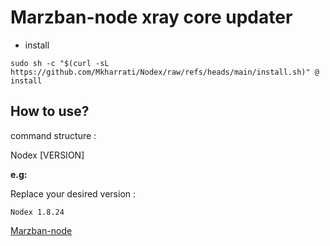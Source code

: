  # Marzban-node xray core updater

* install
```
sudo sh -c "$(curl -sL https://github.com/Mkharrati/Nodex/raw/refs/heads/main/install.sh)" @ install
```

## How to use?

command structure :

Nodex [VERSION]

**e.g:**

Replace your desired version :
```
Nodex 1.8.24
```


[Marzban-node](https://github.com/Gozargah/Marzban-node)

